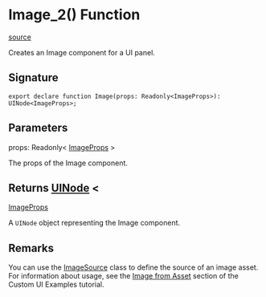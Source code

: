 # Image_2() Function

[source](https://developers.meta.com/horizon-worlds/reference/2.0.0/ui_image_2)

Creates an Image component for a UI panel.

## Signature

```
export declare function Image(props: Readonly<ImageProps>): UINode<ImageProps>;
```

## Parameters

props: Readonly< [ImageProps](/horizon-worlds/reference/2.0.0/ui_imageprops) >

The props of the Image component.

## Returns [UINode](/horizon-worlds/reference/2.0.0/ui_uinode) <

[ImageProps](/horizon-worlds/reference/2.0.0/ui_imageprops)

>

A `UINode` object representing the Image component.

## Remarks

You can use the [ImageSource](/horizon-worlds/reference/2.0.0/ui_imagesource) class to define the source of an image asset. For information about usage, see the [Image from Asset](https://developers.meta.com/horizon-worlds/learn/documentation/tutorials/tutorial-worlds/custom-ui-examples-tutorial/station-2-image-from-asset) section of the Custom UI Examples tutorial.
